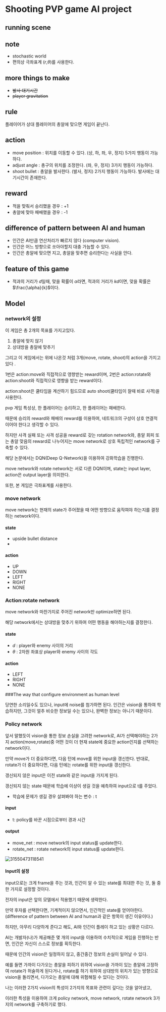 # Shooting PVP game AI project

## running scene

## note

- stochastic world
- 편의상 극좌표계 ($r$,$\theta$)를 사용한다.

## more things to make 

- ~~발사 대기시간~~ 
- ~~player gravitation~~

## rule

플레이어가 상대 플레이어의 총알에 맞으면 게임이 끝난다.

## action

- move position :  위치를 이동할 수 있다. (상, 하, 좌, 우, 정지) 5가지 행동이 가능하다.
- adjust angle : 총구의 위치를 조정한다. (좌, 우, 정지) 3가지 행동이 가능하다.
- shoot bullet : 총알을 발사한다. (발사, 정지) 2가지 행동이 가능하다. 발사에는 대기시간이 존재한다.

## reward

- 적을 맞춰서 승리했을 경우 : +1
- 총알에 맞아 패배했을 경우 :  -1

## difference of pattern between AI and human

- 인간은 AI만큼 연산처리가 빠르지 않다 (computer vision).
- 인간은 어느 방향으로 쏘아야할지 대충 가늠할 수 있다.
- 인간은 총알에 맞으면 지고, 총알을 맞추면 승리한다는 사실을 안다.

## feature of this game

- 적과의 거리가 $d$일때, 맞을 확률이 $\alpha$라면, 적과의 거리가 $kd$이면,  맞을 확률은 $\frac{\alpha}{k}$이다.

## Model

### network의 설정

이 게임은 총 2개의 목표를 가지고있다. 

1. 총알에 맞지 않기
2. 상대방을 총알에 맞추기

그리고 이 게임에서는 위에 나온것 처럼 3개(move, rotate, shoot)의 action을 가지고있다 .

1번은 action:move와 직접적으로 영향받는 reward이며, 2번은 action:rotate와 action:shoot와 직접적으로 영향을 받는 reward이다.

action:shoot은 쿨타임을 계산하기 힘드므로 auto shoot(쿨타임이 찰때 바로 사격)을 사용한다.

pvp 게임 특성상, 한 플레이어는 승리하고, 한 플레이어는 패배한다. 

때문에 승리의 reward와 패배의 reward를 이용하여, 네트워크의 구성이 상호 연결적이어야 한다고 생각할 수 있다.

하지만 사격 실패 또는 사격 성공을 reward로 갖는 rotation network와, 총알 회피 또는 총알 맞음의 reward로 나누어지는 move network로 상호 독립적인 network를 구축할 수 있다.



해당 논문에서는 DQN(Deep Q-Network)을 이용하여 강화학습을 진행한다.

move network와 rotate network는 서로 다른 DQN이며, state는 input layer, action은 output layer을 의미한다.

또한, 본 게임은  극좌표계를 사용한다.

### move network

move network는 현재의 state가 주어졌을 때 어떤 방향으로 움직여야 하는지를 결정하는 network이다.

#### state

- upside bullet distance
-  

#### action

- UP
- DOWN
- LEFT
- RIGHT
- NONE



### Action:rotate network

move network와 마찬가지로 주어진 network만 optimize하면 된다.



해당 network에서는 상대방을 맞추기 위하여 어떤 행동을 해야하는지를 결정한다.

#### state

- $d$ : player와 enemy 사이의 거리
- $\theta$ : 2차원 좌표상 player와 enemy 사이의 각도

#### action

- LEFT
- RIGHT
- NONE



###The way that configure environment as human level

당연한 소리일수도 있으나, input에 noise를 첨가하면 된다. 인간은 vision을 통하여 학습하지만, 그것이 얼추 비슷한 정보일 수는 있으나, 완벽한 정보는 아니기 때문이다.



### Policy network

앞서 말했듯이 vision을 통한 정보 손실을 고려한 network로, AI가 선택해야하는 2가지 action(move,rotate)중 어떤 것이 더 현재 state에 중요한 action인지를 선택하는 network이다.

만약 move가 더 중요하다면, 다음 턴에 move를 위한 input을 갱신한다. 반대로, rotate가 더 중요하다면, 다음 턴에는 rotate를 위한 input을 갱신한다. 

갱신되지 않은 input은 이전 state와 같은 input을 가지게 된다.

갱신되지 않는 state 때문에 학습에 이상이 생길 것을 예측하여 input으로 t를 주었다.

- 학습에 문제가 생길 경우 살펴봐야 하는 변수 : t

#### input

- t:  policy를 바꾼 시점으로부터 경과 시간

#### output

- move_net : move network의 input status를 update한다.
- rotate_net : rotate network의 input status를 update한다.

![31550473118541](C:\Users\USER10\AppData\Roaming\Typora\typora-user-images\1550473118541.png)

#### Input의 설정

input으로는 크게 frame을 주는 것과, 인간이 알 수 있는 state를 최대한 주는 것, 둘 중 한 가지로 설정할 것이다.

전자의 input은 앞의 모델에서 적용했기 때문에 생략한다.

만약 후자를 선택한다면, 기계적이지 않으면서, 인간적인 state를 얻어야한다. (difference of pattern between AI and human과 같은 항목이 생긴 이유이다.)

하지만, 아무리 다양하게 준다고 해도, AI와 인간이 플레이 하고 있는 상황은 다르다.

AI는 개발자(나)가 제공해준 몇 개의 input을 이용하여 수치적으로 게임을 진행하는 반면, 인간은 자신이 스스로 정보를 획득한다.

때문에 인간의 vision은 일정하지 않고, 중간중간 정보의 손실이 일어날 수 있다.

예를 들면 가까이 다가오는 총알을 피하기 위하여 vision을 가까이 있는 총알에 고정하여 rotate가 허술하게 된다거나, rotate를 하기 위하여 상대방의 위치가 있는 방향으로 vision을 돌리면서, 다가오는 총알에 대해 위험해질 수 있다는 것이다.

나는 이러한 2가지 vision의 특성이 2가지의 목표와 관련이 깊다는 것을 알아냈고,

이러한 특성을 이용하여 크게 policy network, move network, rotate network 3가지의 network를 구축하기로 했다.